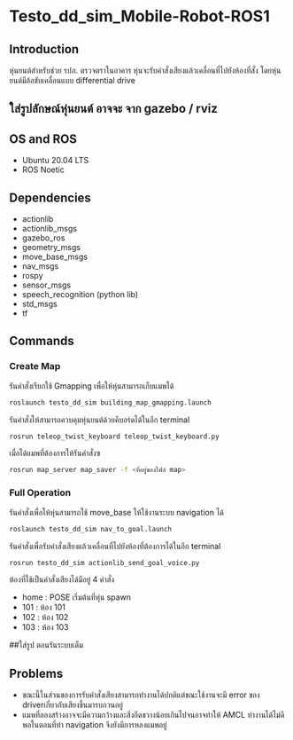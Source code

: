 # Testo_dd_sim_Mobile-Robot-ROS1
## Introduction
หุ่นยนต์สำหรับช่วย รปภ. ตรวจตราในอาคาร หุ่นจะรับคำสั่งเสียงแล้วเคลื่อนที่ไปยังห้องที่สั่ง โดยหุ่นยนต์มีล้อขับเคลื่อนแบบ differential drive
## ใส่รูปลักษณ์หุ่นยนต์ อาจจะ จาก gazebo / rviz
## OS and ROS
* Ubuntu 20.04 LTS
* ROS Noetic
## Dependencies
* actionlib
* actionlib_msgs
* gazebo_ros
* geometry_msgs
* move_base_msgs
* nav_msgs
* rospy
* sensor_msgs
* speech_recognition (python lib)
* std_msgs
* tf
## Commands
### Create Map
รันคำสั่งเรียกใช้ Gmapping เพื่อให้หุ่นสามารถเก็บแมพได้
```bash
roslaunch testo_dd_sim building_map_gmapping.launch
```
รันคำสั่งให้สามารถควบคุมหุ่นยนต์ด้วยคีบอร์ดได้ในอีก terminal
```bash
rosrun teleop_twist_keyboard teleop_twist_keyboard.py 
```
เมื่อได้แมพที่ต้องการให้รันคำสั่งฃ
```bash
rosrun map_server map_saver -f <ที่อยู่ของไฟล์ map>
```
### Full Operation
รันคำสั่งเพื่อให้หุ่นสามารถใช้ move_base ให้ใช้งานระบบ navigation ได้
```bash
roslaunch testo_dd_sim nav_to_goal.launch
```
รันคำสั่งเพื่อรับคำสั่งเสียงแล้วเคลื่อนที่ไปยังห้องที่ต้องการได้ในอีก terminal
```bash
rosrun testo_dd_sim actionlib_send_goal_voice.py
```
ห้องที่ใช้เป็นคำสั่งเสียงได้มีอยู่ 4 คำสั่ง
* home : POSE เริ่มต้นที่หุ่น spawn
* 101  : ห้อง 101
* 102  : ห้อง 102
* 103  : ห้อง 103
  
##ใส่รูป ตอนรันระบบเต็ม
## Problems
* ขณะนี้ในส่วนของการรับคำสั่งเสียงสามารถทำงานได้ปกติแต่ขณะใช้งานจะมี error ของ driverเกี่ยวกับเสียงขึ้นมารบกวนอยู่
* แมพที่ลองสร้างอาจจะมีความกว้างและสิ่งกีดขวางน้อยเกินไปจนอาจทำให้ AMCL ทำงานได้ไม่ดีพอในตอนที่ทำ navigation จึงยังมีการหลงแมพอยู่
